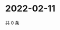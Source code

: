 # 2022-02-11

共 0 条

<!-- BEGIN WEIBO -->
<!-- 最后更新时间 Fri Feb 11 2022 22:00:51 GMT+0800 (China Standard Time) -->

<!-- END WEIBO -->
